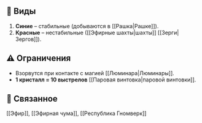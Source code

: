 ## 📜 Виды
1. **Синие** – стабильные (добываются в [[Рашка|Рашке]]).
2. **Красные** – нестабильные ([[Эфирные шахты|шахты]] [[Зерги|Зергов]]).

## ⚠️ Ограничения
- Взорвутся при контакте с магией [[Люминара|Люминары]].
- **1 кристалл = 10 выстрелов** [[Паровая винтовка|паровой винтовки]].

## 🔗 Связанное
[[Эфир]], [[Эфирная чума]], [[Республика Гномверк]]